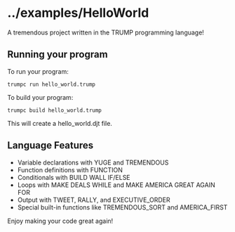 # ../examples/HelloWorld

A tremendous project written in the TRUMP programming language!

## Running your program

To run your program:

    trumpc run hello_world.trump

To build your program:

    trumpc build hello_world.trump

This will create a hello_world.djt file.

## Language Features

- Variable declarations with YUGE and TREMENDOUS
- Function definitions with FUNCTION
- Conditionals with BUILD WALL IF/ELSE
- Loops with MAKE DEALS WHILE and MAKE AMERICA GREAT AGAIN FOR
- Output with TWEET, RALLY, and EXECUTIVE_ORDER
- Special built-in functions like TREMENDOUS_SORT and AMERICA_FIRST

Enjoy making your code great again!
